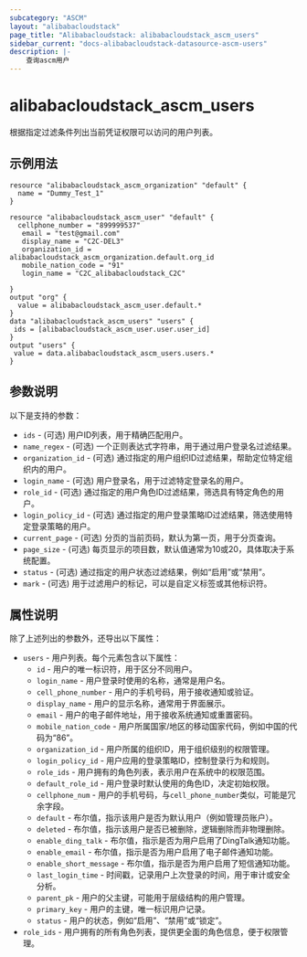 ```yaml
---
subcategory: "ASCM"
layout: "alibabacloudstack"
page_title: "Alibabacloudstack: alibabacloudstack_ascm_users"
sidebar_current: "docs-alibabacloudstack-datasource-ascm-users"
description: |-
    查询ascm用户
---
```


# alibabacloudstack_ascm_users

根据指定过滤条件列出当前凭证权限可以访问的用户列表。

## 示例用法

```
resource "alibabacloudstack_ascm_organization" "default" {
  name = "Dummy_Test_1"
}

resource "alibabacloudstack_ascm_user" "default" {
  cellphone_number = "899999537"
   email = "test@gmail.com"
   display_name = "C2C-DEL3"
   organization_id = alibabacloudstack_ascm_organization.default.org_id
   mobile_nation_code = "91"
   login_name = "C2C_alibabacloudstack_C2C"

}
output "org" {
  value = alibabacloudstack_ascm_user.default.*
}
data "alibabacloudstack_ascm_users" "users" {
 ids = [alibabacloudstack_ascm_user.user.user_id]
}
output "users" {
 value = data.alibabacloudstack_ascm_users.users.*
}
```

## 参数说明

以下是支持的参数：

* `ids` - (可选) 用户ID列表，用于精确匹配用户。
* `name_regex` - (可选) 一个正则表达式字符串，用于通过用户登录名过滤结果。
* `organization_id` - (可选) 通过指定的用户组织ID过滤结果，帮助定位特定组织内的用户。
* `login_name` - (可选) 用户登录名，用于过滤特定登录名的用户。
* `role_id` - (可选) 通过指定的用户角色ID过滤结果，筛选具有特定角色的用户。
* `login_policy_id` - (可选) 通过指定的用户登录策略ID过滤结果，筛选使用特定登录策略的用户。
* `current_page` - (可选) 分页的当前页码，默认为第一页，用于分页查询。
* `page_size` - (可选) 每页显示的项目数，默认值通常为10或20，具体取决于系统配置。
* `status` - (可选) 通过指定的用户状态过滤结果，例如“启用”或“禁用”。
* `mark` - (可选) 用于过滤用户的标记，可以是自定义标签或其他标识符。

## 属性说明

除了上述列出的参数外，还导出以下属性：

* `users` - 用户列表。每个元素包含以下属性：
  * `id` - 用户的唯一标识符，用于区分不同用户。
  * `login_name` - 用户登录时使用的名称，通常是用户名。
  * `cell_phone_number` - 用户的手机号码，用于接收通知或验证。
  * `display_name` - 用户的显示名称，通常用于界面展示。
  * `email` - 用户的电子邮件地址，用于接收系统通知或重置密码。
  * `mobile_nation_code` - 用户所属国家/地区的移动国家代码，例如中国的代码为“86”。
  * `organization_id` - 用户所属的组织ID，用于组织级别的权限管理。
  * `login_policy_id` - 用户应用的登录策略ID，控制登录行为和规则。
  * `role_ids` - 用户拥有的角色列表，表示用户在系统中的权限范围。
  * `default_role_id` - 用户登录时默认使用的角色ID，决定初始权限。
  * `cellphone_num` - 用户的手机号码，与`cell_phone_number`类似，可能是冗余字段。
  * `default` - 布尔值，指示该用户是否为默认用户（例如管理员账户）。
  * `deleted` - 布尔值，指示该用户是否已被删除，逻辑删除而非物理删除。
  * `enable_ding_talk` - 布尔值，指示是否为用户启用了DingTalk通知功能。
  * `enable_email` - 布尔值，指示是否为用户启用了电子邮件通知功能。
  * `enable_short_message` - 布尔值，指示是否为用户启用了短信通知功能。
  * `last_login_time` - 时间戳，记录用户上次登录的时间，用于审计或安全分析。
  * `parent_pk` - 用户的父主键，可能用于层级结构的用户管理。
  * `primary_key` - 用户的主键，唯一标识用户记录。
  * `status` - 用户的状态，例如“启用”、“禁用”或“锁定”。
* `role_ids` - 用户拥有的所有角色列表，提供更全面的角色信息，便于权限管理。